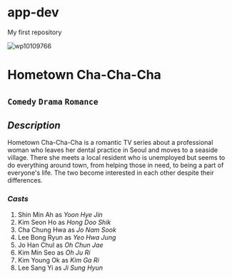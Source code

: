 # app-dev
My first repository

![wp10109766](https://github.com/MacasunodCJ/app-dev/assets/152269275/42c058b1-4abd-439b-9425-7dad2a02358c)


# **Hometown Cha-Cha-Cha**

## `Comedy`  `Drama`  `Romance`

## *Description*
Hometown Cha-Cha-Cha is a romantic TV series about a professional woman who leaves her dental practice in Seoul and moves to a seaside village. There she meets a local resident who is unemployed but seems to do everything around town, from helping those in need, to being a part of everyone's life. The two become interested in each other despite their differences.

### *Casts*
1. Shin Min Ah as *Yoon Hye Jin*
2. Kim Seon Ho as *Hong Doo Shik*
3. Cha Chung Hwa as *Jo Nam Sook*
4. Lee Bong Ryun as *Yeo Hwa Jung*
5. Jo Han Chul as *Oh Chun Jae*
6. Kim Min Seo as *Oh Ju Ri*
7. Kim Young Ok as *Kim Ga Ri*
8. Lee Sang Yi as *Ji Sung Hyun*
